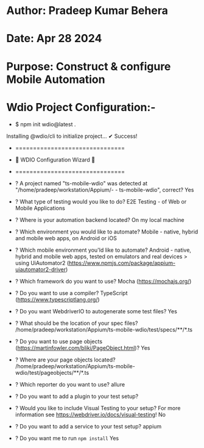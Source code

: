 # Author: Pradeep Kumar Behera

# Date: Apr 28 2024

# Purpose: Construct & configure Mobile Automation

# Wdio Project Configuration:-

- $ npm init wdio@latest .

Installing @wdio/cli to initialize project...
✔ Success!

- ===============================
- 🤖 WDIO Configuration Wizard 🧙
- ===============================

- ? A project named "ts-mobile-wdio" was detected at "/home/pradeep/workstation/Appium/- - ts-mobile-wdio", correct? Yes
- ? What type of testing would you like to do? E2E Testing - of Web or Mobile Applications
- ? Where is your automation backend located? On my local machine
- ? Which environment you would like to automate? Mobile - native, hybrid and mobile web apps, on Android or iOS
- ? Which mobile environment you'ld like to automate? Android - native, hybrid and mobile web apps, tested on emulators
  and real devices > using UiAutomator2 (https://www.npmjs.com/package/appium-uiautomator2-driver)
- ? Which framework do you want to use? Mocha (https://mochajs.org/)
- ? Do you want to use a compiler? TypeScript (https://www.typescriptlang.org/)
- ? Do you want WebdriverIO to autogenerate some test files? Yes
- ? What should be the location of your spec files? /home/pradeep/workstation/Appium/ts-mobile-wdio/test/specs/\*\*/\*.ts
- ? Do you want to use page objects (https://martinfowler.com/bliki/PageObject.html)? Yes
- ? Where are your page objects located? /home/pradeep/workstation/Appium/ts-mobile-wdio/test/pageobjects/\*\*/\*.ts
- ? Which reporter do you want to use? allure
- ? Do you want to add a plugin to your test setup?
- ? Would you like to include Visual Testing to your setup? For more information see
  https://webdriver.io/docs/visual-testing! No
- ? Do you want to add a service to your test setup? appium
- ? Do you want me to run `npm install` Yes

